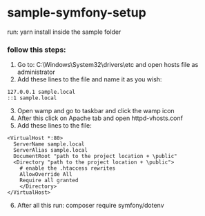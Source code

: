 # sample-symfony-setup
  run: yarn install inside the sample folder
  
  ### follow this steps:
  1. 	Go to: C:\Windows\System32\drivers\etc and open hosts file as administrator
  2. 	Add these lines to the file and name it as you wish:
	
	127.0.0.1 sample.local
	::1 sample.local
	
  3.	Open wamp and go to taskbar and click the wamp icon
  4.	After this click on Apache tab and open httpd-vhosts.conf
  5. 	Add these lines to the file:

    <VirtualHost *:80>
      ServerName sample.local
      ServerAlias sample.local
      DocumentRoot "path to the project location + \public"
      <Directory "path to the project location + \public">
        # enable the .htaccess rewrites
        AllowOverride All
        Require all granted
        </Directory>
    </VirtualHost>
   
   6.	After all this run:	composer require symfony/dotenv
